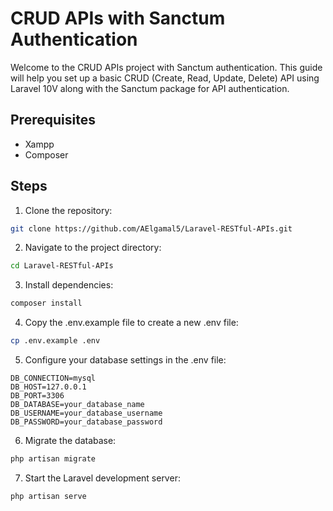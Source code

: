 # CRUD APIs with Sanctum Authentication

Welcome to the CRUD APIs project with Sanctum authentication. This guide will help you set up a basic CRUD (Create, Read, Update, Delete) API using Laravel 10V along with the Sanctum package for API authentication.

## Prerequisites
- Xampp
- Composer

## Steps
1. Clone the repository:
```bash
git clone https://github.com/AElgamal5/Laravel-RESTful-APIs.git
```
2. Navigate to the project directory:
```bash
cd Laravel-RESTful-APIs
```
3. Install dependencies:
```bash
composer install
```
4. Copy the .env.example file to create a new .env file:
```bash
cp .env.example .env
```
5. Configure your database settings in the .env file:
```dotenv
DB_CONNECTION=mysql
DB_HOST=127.0.0.1
DB_PORT=3306
DB_DATABASE=your_database_name
DB_USERNAME=your_database_username
DB_PASSWORD=your_database_password
```
6. Migrate the database:
```bash
php artisan migrate
```
7. Start the Laravel development server:
```bash
php artisan serve
```
